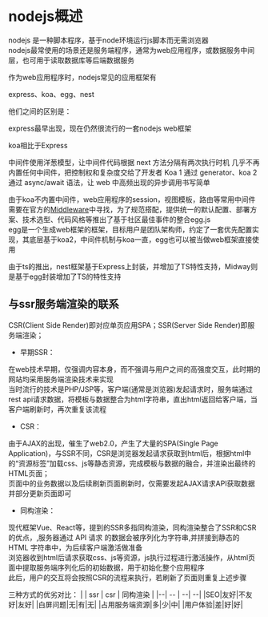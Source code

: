 # nodejs概述

nodejs 是一种脚本程序，基于node环境运行js脚本而无需浏览器  
nodejs最常使用的场景还是服务端程序，通常为web应用程序，或数据服务中间层，也可用于读取数据库等后端数据服务  

作为web应用程序时，nodejs常见的应用框架有

express、koa、egg、nest

他们之间的区别是：

express最早出现，现在仍然很流行的一套nodejs web框架

koa相比于Express

中间件使用洋葱模型，让中间件代码根据 next 方法分隔有两次执行时机
几乎不再内置任何中间件，把控制权和复杂度交给了开发者
Koa 1 通过 generator、koa 2 通过 async/await 语法，让 web 中高频出现的异步调用书写简单

由于koa不内置中间件，web应用程序的session，视图模板，路由等常用中间件需要在官方的[Middleware](https://github.com/koajs/koa/wiki#middleware)中寻找，为了规范搭配，提供统一的默认配置、部署方案、技术选型、代码风格等推出了基于社区最佳事件的整合egg.js  
egg是一个生成web框架的框架，目标用户是团队架构师，约定了一套优先配置实现，其底层基于koa2，中间件机制与koa一直，egg也可以被当做web框架直接使用  

由于ts的推出，nest框架基于Express上封装，并增加了TS特性支持，Midway则是基于egg封装增加了TS的特性支持  

## 与ssr服务端渲染的联系

CSR(Client Side Render)即对应单页应用SPA；SSR(Server Side Render)即服务端渲染；  

- 早期SSR：

在web技术早期，仅强调内容本身，而不强调与用户之间的高强度交互，此时期的网站均采用服务端渲染技术来实现  
当时流行的技术是PHP/JSP等，客户端(通常是浏览器)发起请求时，服务端通过rest api请求数据，将模板与数据整合为html字符串，直出html返回给客户端，当客户端刷新时，再次重复该流程

- CSR：

由于AJAX的出现，催生了web2.0，产生了大量的SPA(Single Page Application)，与SSR不同，CSR是浏览器发起请求获取到html后，根据html中的“资源标签”加载css、js等静态资源，完成模板与数据的融合，并渲染出最终的HTML页面；  
页面中的业务数据以及后续刷新页面刷新时，仅需要发起AJAX请求API获取数据并部分更新页面即可  

- 同构渲染：

现代框架Vue、React等，提到的SSR多指同构渲染，同构渲染整合了SSR和CSR的优点，,服务器通过 API 请求
的数据会被序列化为字符串,并拼接到静态的 HTML 字符串中，为后续客户端激活做准备  
浏览器收到html后请求获取css、js等资源，js执行过程进行激活操作，从html页面中提取服务端序列化后的初始数据，用于初始化整个应用程序  
此后，用户的交互将会按照CSR的流程来执行，若刷新了页面则重复上述步骤  

三种方式的优劣对比：
|  | ssr | csr | 同构渲染 |
|--| -- | --| --|
|SEO|友好|不友好|友好|
|白屏问题|无|有|无|
|占用服务端资源|多|少|中|
|用户体验|差|好|好|
